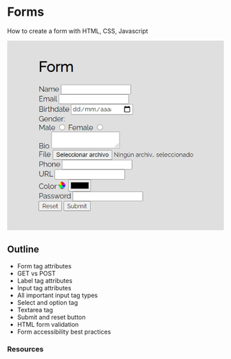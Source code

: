 # Forms
How to create a form with HTML, CSS, Javascript

![PRoject Printscreen](https://github.com/dianavile/Forms-Basic/blob/main/Form.PNG)

## Outline
- Form tag attributes
- GET vs POST
- Label tag attributes
- Input tag attributes
- All important input tag types
- Select and option tag
- Textarea tag
- Submit and reset button
- HTML form validation
- Form accessibility best practices

### Resources
